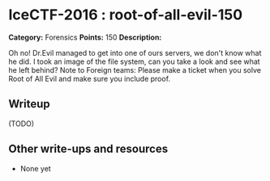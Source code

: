 # IceCTF-2016 : root-of-all-evil-150

**Category:** Forensics
**Points:** 150
**Description:**

Oh no! Dr.Evil managed to get into one of ours servers, we don't know what he did. I took an image of the file system, can you take a look and see what he left behind? Note to Foreign teams: Please make a ticket when you solve Root of All Evil and make sure you include proof.

## Writeup

(TODO)

## Other write-ups and resources

* None yet